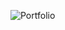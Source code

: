 ![Portfolio](https://github.com/yoyoking94/Portfolio-Typescript/assets/56436435/8c3fd0ef-9c9c-410f-8a2d-95b05d385819)
